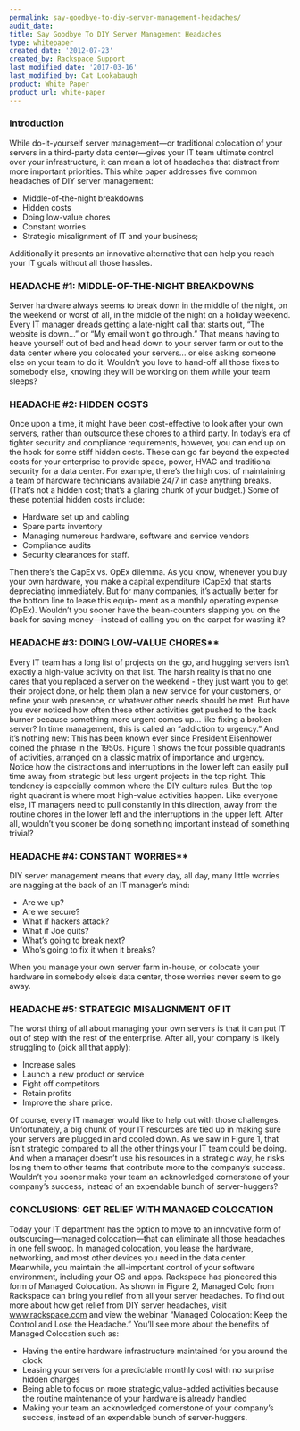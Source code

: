 ```yaml
---
permalink: say-goodbye-to-diy-server-management-headaches/
audit_date:
title: Say Goodbye To DIY Server Management Headaches
type: whitepaper
created_date: '2012-07-23'
created_by: Rackspace Support
last_modified_date: '2017-03-16'
last_modified_by: Cat Lookabaugh
product: White Paper
product_url: white-paper
---
```


### Introduction

While do-it-yourself server management—or traditional colocation of your
servers in a third-party data center—gives your IT team ultimate control
over your infrastructure, it can mean a lot of headaches that distract
from more important priorities. This white paper addresses five common
headaches of DIY server management:

-   Middle-of-the-night breakdowns
-   Hidden costs
-   Doing low-value chores
-   Constant worries
-   Strategic misalignment of IT and your business;

Additionally it presents an innovative alternative that can help you
reach your IT goals without all those hassles.

### HEADACHE #1: MIDDLE-OF-THE-NIGHT BREAKDOWNS

Server hardware always seems to break down in the middle of the night,
on the weekend or worst of all, in the middle of the night on a holiday
weekend. Every IT manager dreads getting a late-night call that starts
out, “The website is down...” or “My email won’t go through.” That means
having to heave yourself out of bed and head down to your server farm or
out to the data center where you colocated your servers... or else
asking someone else on your team to do it. Wouldn’t you love to hand-off
all those fixes to somebody else, knowing they will be working on them
while your team sleeps?

### HEADACHE #2: HIDDEN COSTS

Once upon a time, it might have been cost-effective to look after your
own servers, rather than outsource these chores to a third party. In
today’s era of tighter security and compliance requirements, however,
you can end up on the hook for some stiff hidden costs. These can go far
beyond the expected costs for your enterprise to provide space, power,
HVAC and traditional security for a data center. For example, there’s
the high cost of maintaining a team of hardware technicians available
24/7 in case anything breaks. (That’s not a hidden cost; that’s a
glaring chunk of your budget.) Some of these potential hidden costs
include:

-   Hardware set up and cabling
-   Spare parts inventory
-   Managing numerous hardware, software and service vendors
-   Compliance audits
-   Security clearances for staff.

Then there’s the CapEx vs. OpEx dilemma. As you know, whenever you buy
your own hardware, you make a capital expenditure (CapEx) that starts
depreciating immediately. But for many companies, it’s actually better
for the bottom line to lease this equip- ment as a monthly operating
expense (OpEx). Wouldn’t you sooner have the bean-counters slapping you
on the back for saving money—instead of calling you on the carpet for
wasting it?


### HEADACHE #3: DOING LOW-VALUE CHORES**

Every IT team has a long list of projects on the go, and hugging servers
isn’t exactly a high-value activity on that list. The harsh reality is
that no one cares that you replaced a server on the weekend - they just
want you to get their project done, or help them plan a new service for
your customers, or refine your web presence, or whatever other needs
should be met. But have you ever noticed how often these other
activities get pushed to the back burner because something more urgent
comes up... like fixing a broken server? In time management, this is
called an “addiction to urgency.” And it’s nothing new: This has been
known ever since President Eisenhower coined the phrase in the 1950s.
Figure 1 shows the four possible quadrants of activities, arranged on a
classic matrix of importance and urgency. Notice how the distractions
and interruptions in the lower left can easily pull time away from
strategic but less urgent projects in the top right. This tendency is
especially common where the DIY culture rules. But the top right
quadrant is where most high-value activities happen. Like everyone else,
IT managers need to pull constantly in this direction, away from the
routine chores in the lower left and the interruptions in the upper
left. After all, wouldn’t you sooner be doing something important
instead of something trivial?


### HEADACHE #4: CONSTANT WORRIES**

DIY server management means that every day, all day, many little worries
are nagging at the back of an IT manager’s mind:

-   Are we up?
-   Are we secure?
-   What if hackers attack?
-   What if Joe quits?
-   What’s going to break next?
-   Who’s going to fix it when it breaks?

When you manage your own server farm in-house, or colocate your hardware
in somebody else’s data center, those worries never seem to go away.


### HEADACHE #5: STRATEGIC MISALIGNMENT OF IT

The worst thing of all about managing your own servers is that it can
put IT out of step with the rest of the enterprise. After all, your
company is likely struggling to (pick all that apply):

-   Increase sales
-   Launch a new product or service
-   Fight off competitors
-   Retain profits
-   Improve the share price.

Of course, every IT manager would like to help out with those
challenges. Unfortunately, a big chunk of your IT resources are tied up
in making sure your servers are plugged in and cooled down. As we saw in
Figure 1, that isn’t strategic compared to all the other things your IT
team could be doing. And when a manager doesn’t use his resources in a
strategic way, he risks losing them to other teams that contribute more
to the company’s success. Wouldn’t you sooner make your team an
acknowledged cornerstone of your company’s success, instead of an
expendable bunch of server-huggers?


### CONCLUSIONS: GET RELIEF WITH MANAGED COLOCATION

Today your IT department has the option to move to an innovative form of
outsourcing—managed colocation—that can eliminate all those headaches in
one fell swoop. In managed colocation, you lease the hardware,
networking, and most other devices you need in the data center.
Meanwhile, you maintain the all-important control of your software
environment, including your OS and apps. Rackspace has pioneered this
form of Managed Colocation. As shown in Figure 2, Managed Colo from
Rackspace can bring you relief from all your server headaches. To find
out more about how get relief from DIY server headaches, visit
www.rackspace.com and view the webinar “Managed Colocation: Keep the
Control and Lose the Headache.” You’ll see more about the benefits of
Managed Colocation such as:

-   Having the entire hardware infrastructure maintained for you around the clock
-   Leasing your servers for a predictable monthly cost with no surprise hidden
charges
-   Being able to focus on more strategic,value-added activities because the
routine maintenance of your hardware is already handled
-   Making your team an acknowledged cornerstone of your company’s success,
instead of an expendable bunch of server-huggers.

